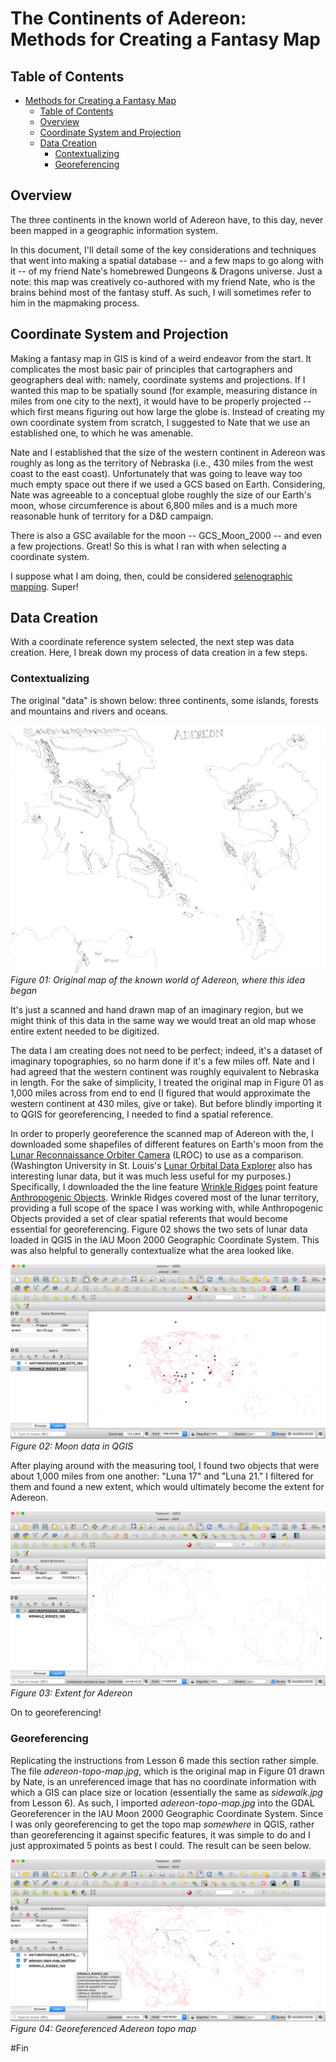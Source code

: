 # The Continents of Adereon: Methods for Creating a Fantasy Map

## Table of Contents

<!-- TOC depthTo:3 -->

- [Methods for Creating a Fantasy Map](#methods-for-creating-a-fantasy-map)
  - [Table of Contents](#table-of-contents)
  - [Overview](#overview)
  - [Coordinate System and Projection](#coordinate-system-and-projection)
  - [Data Creation](#data-creation)
    - [Contextualizing](#contextualizing)
    - [Georeferencing](#georeferencing)

<!-- /TOC -->

## Overview

The three continents in the known world of Adereon have, to this day, never been mapped in a geographic information system.

In this document, I'll detail some of the key considerations and techniques that went into making a spatial database -- and a few maps to go along with it -- of my friend Nate's homebrewed Dungeons & Dragons universe.  Just a note: this map was creatively co-authored with my friend Nate, who is the brains behind most of the fantasy stuff. As such, I will sometimes refer to him in the mapmaking process.

## Coordinate System and Projection

Making a fantasy map in GIS is kind of a weird endeavor from the start. It complicates the most basic pair of principles that cartographers and geographers deal with: namely, coordinate systems and projections. If I wanted this map to be spatially sound (for example, measuring distance in miles from one city to the next), it would have to be properly projected -- which first means figuring out how large the globe is. Instead of creating my own coordinate system from scratch, I suggested to Nate that we use an established one, to which he was amenable.

Nate and I established that the size of the western continent in Adereon was roughly as long as the territory of Nebraska (i.e., 430 miles from the west coast to the east coast). Unfortunately that was going to leave way too much empty space out there if we used a GCS based on Earth. Considering, Nate was agreeable to a conceptual globe roughly the size of our Earth's moon, whose circumference is about 6,800 miles and is a much more reasonable hunk of territory for a D&D campaign.

There is also a GSC available for the moon -- GCS_Moon_2000 -- and even a few projections. Great! So this is what I ran with when selecting a coordinate system.

I suppose what I am doing, then, could be considered [selenographic mapping](https://en.wikipedia.org/wiki/Selenographic_coordinates). Super!

## Data Creation

With a coordinate reference system selected, the next step was data creation. Here, I break down my process of data creation in a few steps.

### Contextualizing

The original "data" is shown below: three continents, some islands, forests and mountains and rivers and oceans.

![Adereon topo map](screenshots-and-images/figure-01.png)
*Figure 01: Original map of the known world of Adereon, where this idea began*

It's just a scanned and hand drawn map of an imaginary region, but we might think of this data in the same way we would treat an old map whose entire extent needed to be digitized.

The data I am creating does not need to be perfect; indeed, it's a dataset of imaginary topographies, so no harm done if it's a few miles off. Nate and I had agreed that the western continent was roughly equivalent to Nebraska in length. For the sake of simplicity, I treated the original map in Figure 01 as 1,000 miles across from end to end (I figured that would approximate the western continent at 430 miles, give or take). But before blindly importing it to QGIS for georeferencing, I needed to find a spatial reference.

In order to properly georeference the scanned map of Adereon with the, I downloaded some shapefiles of different features on Earth's moon from the [Lunar Reconnaissance Orbiter Camera](http://lroc.sese.asu.edu/about) (LROC) to use as a comparison. (Washington University in St. Louis's [Lunar Orbital Data Explorer](https://ode.rsl.wustl.edu/mars/coverage/ODE_Moon_shapefile.html) also has interesting lunar data, but it was much less useful for my purposes.) Specifically, I downloaded the the line feature [Wrinkle Ridges](http://wms.lroc.asu.edu/lroc/view_rdr/SHAPEFILE_WRINKLE_RIDGES) point feature [Anthropogenic Objects](http://wms.lroc.asu.edu/lroc/view_rdr/SHAPEFILE_ANTHROPOGENIC_OBJECTS). Wrinkle Ridges covered most of the lunar territory, providing a full scope of the space I was working with, while Anthropogenic Objects provided a set of clear spatial referents that would become essential for georeferencing. Figure 02 shows the two sets of lunar data loaded in QGIS in the IAU Moon 2000 Geographic Coordinate System. This was also helpful to generally contextualize what the area looked like.

![Moon data in QGIS](screenshots-and-images/figure-02.png)
*Figure 02: Moon data in QGIS*

After playing around with the measuring tool, I found two objects that were about 1,000 miles from one another: "Luna 17" and "Luna 21." I filtered for them and found a new extent, which would ultimately become the extent for Adereon.

![Extent for Adereon](screenshots-and-images/figure-03.png)
*Figure 03: Extent for Adereon*

On to georeferencing!

### Georeferencing

Replicating the instructions from Lesson 6 made this section rather simple. The file _adereon-topo-map.jpg_, which is the original map in Figure 01 drawn by Nate, is an unreferenced image that has no coordinate information with which a GIS can place size or location (essentially the same as _sidewalk.jpg_ from Lesson 6). As such, I imported _adereon-topo-map.jpg_ into the GDAL Georeferencer in the IAU Moon 2000 Geographic Coordinate System. Since I was only georeferencing to get the topo map *somewhere* in QGIS, rather than georeferencing it against specific features, it was simple to do and I just approximated 5 points as best I could. The result can be seen below.

![Georeferenced Adereon topo map](screenshots-and-images/figure-04.png)
*Figure 04: Georeferenced Adereon topo map*





#Fin
